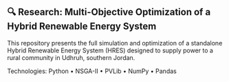 ## 🔍 Research: Multi-Objective Optimization of a Hybrid Renewable Energy System
This repository presents the full simulation and optimization of a standalone Hybrid Renewable Energy System (HRES) designed to supply power to a rural community in Udhruh, southern Jordan.

Technologies: Python • NSGA-II • PVLib • NumPy • Pandas
